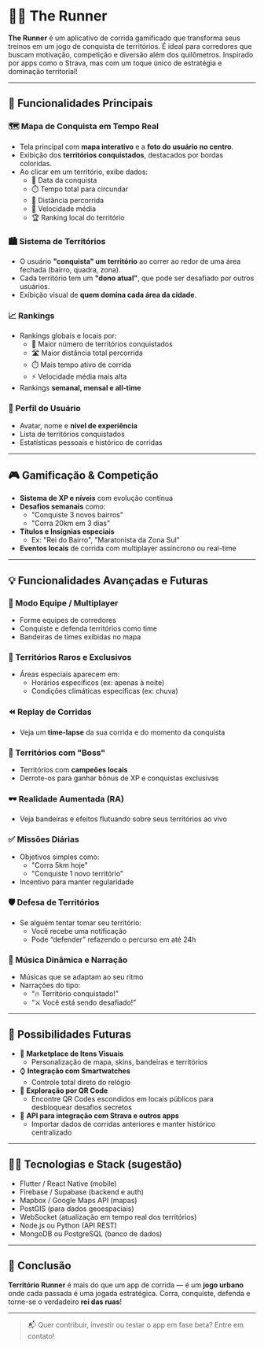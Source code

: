 # 🏃‍♂️ The Runner

**The Runner** é um aplicativo de corrida gamificado que transforma seus treinos em um jogo de conquista de territórios. É ideal para corredores que buscam motivação, competição e diversão além dos quilômetros. Inspirado por apps como o Strava, mas com um toque único de estratégia e dominação territorial!

---

## 🚀 Funcionalidades Principais

### 🗺️ Mapa de Conquista em Tempo Real
- Tela principal com **mapa interativo** e a **foto do usuário no centro**.
- Exibição dos **territórios conquistados**, destacados por bordas coloridas.
- Ao clicar em um território, exibe dados:
  - 📅 Data da conquista
  - ⏱️ Tempo total para circundar
  - 📏 Distância percorrida
  - 🚀 Velocidade média
  - 🏆 Ranking local do território

### 🏙️ Sistema de Territórios
- O usuário **"conquista" um território** ao correr ao redor de uma área fechada (bairro, quadra, zona).
- Cada território tem um **"dono atual"**, que pode ser desafiado por outros usuários.
- Exibição visual de **quem domina cada área da cidade**.

### 📈 Rankings
- Rankings globais e locais por:
  - 🏃 Maior número de territórios conquistados
  - 🛣️ Maior distância total percorrida
  - ⏱️ Mais tempo ativo de corrida
  - ⚡ Velocidade média mais alta
- Rankings **semanal, mensal e all-time**

### 🏅 Perfil do Usuário
- Avatar, nome e **nível de experiência**
- Lista de territórios conquistados
- Estatísticas pessoais e histórico de corridas

---

## 🎮 Gamificação & Competição

- **Sistema de XP e níveis** com evolução contínua
- **Desafios semanais** como:
  - "Conquiste 3 novos bairros"
  - "Corra 20km em 3 dias"
- **Títulos e Insígnias especiais**
  - Ex: "Rei do Bairro", "Maratonista da Zona Sul"
- **Eventos locais** de corrida com multiplayer assíncrono ou real-time

---

## 💡 Funcionalidades Avançadas e Futuras

### 🤝 Modo Equipe / Multiplayer
- Forme equipes de corredores
- Conquiste e defenda territórios como time
- Bandeiras de times exibidas no mapa

### 🎯 Territórios Raros e Exclusivos
- Áreas especiais aparecem em:
  - Horários específicos (ex: apenas à noite)
  - Condições climáticas específicas (ex: chuva)

### ⏪ Replay de Corridas
- Veja um **time-lapse** da sua corrida e do momento da conquista

### 🧠 Territórios com "Boss"
- Territórios com **campeões locais**
- Derrote-os para ganhar bônus de XP e conquistas exclusivas

### 🕶️ Realidade Aumentada (RA)
- Veja bandeiras e efeitos flutuando sobre seus territórios ao vivo

### ✅ Missões Diárias
- Objetivos simples como:
  - "Corra 5km hoje"
  - "Conquiste 1 novo território"
- Incentivo para manter regularidade

### 🛡️ Defesa de Territórios
- Se alguém tentar tomar seu território:
  - Você recebe uma notificação
  - Pode “defender” refazendo o percurso em até 24h

### 🎵 Música Dinâmica e Narração
- Músicas que se adaptam ao seu ritmo
- Narrações do tipo:
  - “🔥 Território conquistado!”
  - “⚔️ Você está sendo desafiado!”

---

## 🔮 Possibilidades Futuras

- 🎨 **Marketplace de Itens Visuais**
  - Personalização de mapa, skins, bandeiras e territórios
- ⌚ **Integração com Smartwatches**
  - Controle total direto do relógio
- 🧭 **Exploração por QR Code**
  - Encontre QR Codes escondidos em locais públicos para desbloquear desafios secretos
- 📡 **API para integração com Strava e outros apps**
  - Importar dados de corridas anteriores e manter histórico centralizado

---

## 👨‍💻 Tecnologias e Stack (sugestão)

- Flutter / React Native (mobile)
- Firebase / Supabase (backend e auth)
- Mapbox / Google Maps API (mapas)
- PostGIS (para dados geoespaciais)
- WebSocket (atualização em tempo real dos territórios)
- Node.js ou Python (API REST)
- MongoDB ou PostgreSQL (banco de dados)

---

## 📌 Conclusão

**Território Runner** é mais do que um app de corrida — é um **jogo urbano** onde cada passada é uma jogada estratégica. Corra, conquiste, defenda e torne-se o verdadeiro **rei das ruas**!

---

> 📬 Quer contribuir, investir ou testar o app em fase beta? Entre em contato!

